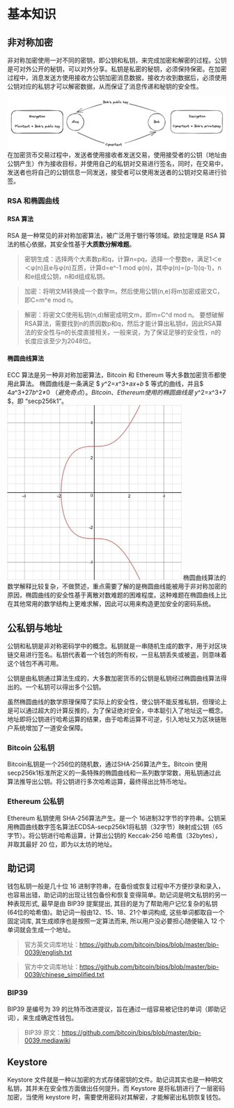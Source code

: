 # 基本知识
## 非对称加密
非对称加密使用一对不同的密钥，即公钥和私钥，来完成加密和解密的过程。公钥是可对外公开的秘钥，可以对外分享。私钥是私密的秘钥，必须保持保密。在加密过程中，消息发送方使用接收方公钥加密消息数据，接收方收到数据后，必须使用公钥对应的私钥才可以解密数据，从而保证了消息传递和秘钥的安全性。

<img src= ./image/wallet_basic/2023-05-01-20-17-35@2x.png width=600 />
在加密货币交易过程中，发送者使用接收者发送交易，使用接受者的公钥（地址由公钥产生）作为接收目标，并使用自己的私钥对交易进行签名，同时，在交易中，发送者也将自己的公钥信息一同发送，接受者可以使用发送者的公钥对交易进行验签。

### RSA 和椭圆曲线

#### RSA 算法
RSA 是一种常见的非对称加密算法，被广泛用于银行等领域。欧拉定理是 RSA 算法的核心依据，其安全性基于**大质数分解难题**。
> 密钥生成：选择两个大素数p和q，计算n=pq，选择一个整数e，满足1＜e＜φ(n)且e与φ(n)互质，计算d=e^-1 mod φ(n)，其中φ(n)=(p-1)(q-1)，n和e组成公钥，n和d组成私钥。

>加密：将明文M转换成一个数字m，然后使用公钥(n,e)将m加密成密文C，即C=m^e mod n。

>解密：将密文C使用私钥(n,d)解密成明文m，即m=C^d mod n。
要想破解RSA算法，需要找到n的质因数p和q，然后才能计算出私钥d，因此RSA算法的安全性与n的长度直接相关。一般来说，为了保证足够的安全性，n的长度应该至少为2048位。

#### 椭圆曲线算法

ECC 算法是另一种非对称加密算法，Bitcoin 和 Ethereum 等大多数加密货币都使用此算法。
椭圆曲线是一条满足 $ 𝑦^2=𝑥^3+𝑎𝑥+𝑏 $ 等式的曲线，并且$ 4𝑎^3+27𝑏^2≠0 $（避免奇点）。Bitcoin、Ethereum 使用的椭圆曲线是$ 𝑦^2=𝑥^3+7 $，即 “secp256k1”。
<img src= ./image/wallet_basic/2023-05-01-21-35-55@2x.jpg width=400 />
椭圆曲线算法的数学解释比较复杂，不做赘述，重点需要了解的是椭圆曲线能被用于非对称加密的原因，椭圆曲线的安全性基于离散对数难题的困难程度。这种难题在椭圆曲线上比在其他常用的数学结构上更难求解，因此可以用来构造更加安全的密码系统。

## 公私钥与地址

公钥和私钥是非对称密码学中的概念。私钥就是一串随机生成的数字，用于对区块链交易进行签名。私钥代表着一个钱包的所有权，一旦私钥丢失或被盗，则意味着这个钱包不再可用。

公钥是由私钥通过算法生成的，大多数加密货币的公钥是私钥经过椭圆曲线算法得出的。一个私钥可以得出多个公钥。

虽然椭圆曲线的数学原理保障了实际上的安全性，使公钥不能反推私钥，但理论上是可以通过超大的计算反推的，为了保证绝对安全，中本聪引入了地址这一概念。地址即将公钥进行哈希运算的结果，由于哈希运算不可逆，引入地址又为区块链账户系统增加了一道安全保障。

### Bitcoin 公私钥

Bitcoin私钥是一个256位的随机数，通过SHA-256算法产生。Bitcoin 使用secp256k1标准所定义的一条特殊的椭圆曲线和一系列数学常数，用私钥通过此算法推导出公钥。将公钥进行多次哈希运算，最终得出比特币地址。

### Ethereum 公私钥

Ethereum 私钥使用 SHA-256算法产生。是一个 16进制32字节的字符串。公钥采用椭圆曲线数字签名算法ECDSA-secp256k1将私钥（32字节）映射成公钥（65字节）。将公钥进行哈希运算，计算出公钥的 Keccak-256 哈希值（32bytes），并取其最好 20 位，即为以太坊的地址。

## 助记词

钱包私钥一般是几十位 16 进制字符串，在备份或恢复过程中不方便抄录和录入，也容易出错，助记词的出现让钱包备份和恢复变得简单。助记词是明文私钥的另一种表现形式, 最早是由 BIP39 提案提出, 其目的是为了帮助用户记忆复杂的私钥 (64位的哈希值)。助记词一般由12、15、18、21个单词构成, 这些单词都取自一个固定词库, 其生成顺序也是按照一定算法而来, 所以用户没必要担心随便输入 12 个单词就会生成一个地址。
> 官方英文词库地址：https://github.com/bitcoin/bips/blob/master/bip-0039/english.txt

> 官方中文词库地址：https://github.com/bitcoin/bips/blob/master/bip-0039/chinese_simplified.txt

### BIP39

BIP39 是编号为 39 的比特币改进提议，旨在通过一组容易被记住的单词（即助记词），来生成确定性钱包。
>BIP39 原文：https://github.com/bitcoin/bips/blob/master/bip-0039.mediawiki

## Keystore

Keystore 文件就是一种以加密的方式存储密钥的文件。助记词其实也是一种明文私钥，其并未在安全性方面做出任何提升。而 Keystore 是将私钥进行了一层密码加密，当使用 keystore 时，需要使用密码对其解密，才能解密出私钥恢复钱包。
